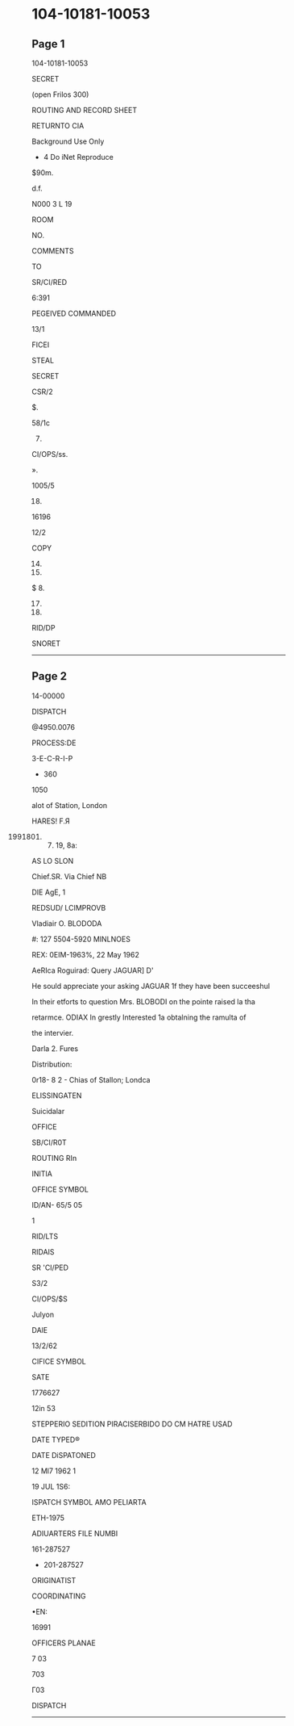 # 104-10181-10053

## Page 1

104-10181-10053

SECRET

(open Frilos 300)

ROUTING AND RECORD SHEET

RETURNTO CIA

Background Use Only

* 4 Do iNet Reproduce

$90m.

d.f.

N000 3 L 19

ROOM

NO.

COMMENTS

TO

SR/CI/RED

6:391

PEGEIVED COMMANDED

13/1

FICEI

STEAL

SECRET

CSR/2

$.

58/1c

7.

CI/OPS/ss.

».

1005/5

18.

16196

12/2

COPY

14.

89.

$ 8.

17.

98.

RID/DP

SNORET

---

## Page 2

14-00000

DISPATCH

@4950.0076

PROCESS:DE

3-E-C-R-I-P

- 360

1050

alot of Station, London

HARES! F.Я

1991801. 7. 19, 8a:

AS LO SLON

Chief.SR. Via Chief NB

DIE AgE, 1

REDSUD/ LCIMPROVB

Vladiair O. BLODODA

#: 127 5504-5920 MINLNOES

REX: 0EIM-1963%, 22 May 1962

AeRIca Roguirad: Query JAGUAR] D'

He sould appreciate your asking JAGUAR 1f they have been succeeshul

In their etforts to question Mrs. BLOBODI on the pointe raised la tha

retarmce. ODIAX In grestly Interested 1a obtalning the ramulta of

the intervier.

Darla 2. Fures

Distribution:

0r18- 8 2 - Chias of Stallon; Londca

ELISSINGATEN

Suicidalar

OFFICE

SB/CI/R0T

ROUTING RIn

INITIA

OFFICE SYMBOL

ID/AN- 65/5 05

1

RID/LTS

RIDAIS

SR 'CI/PED

S3/2

CI/OPS/$S

Julyon

DAlE

13/2/62

CIFICE SYMBOL

SATE

1776627

12in 53

STEPPERIO SEDITION PIRACISERBIDO DO CM HATRE USAD

DATE TYPED®

DATE DiSPATONED

12 Ml7 1962 1

19 JUL 1S6:

ISPATCH SYMBOL AMO PELIARTA

ETH-1975

ADIUARTERS FILE NUMBI

161-287527

+ 201-287527

ORIGINATIST

COORDINATING

•EN:

16991

OFFICERS PLANAE

7 03

703

Г03

DISPATCH

---

